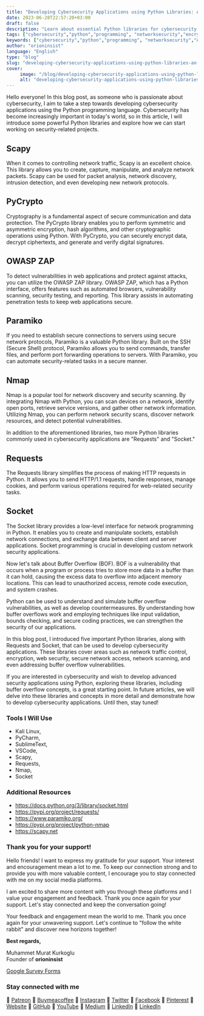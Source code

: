 ```yaml
---
title: "Developing Cybersecurity Applications using Python Libraries: An Introduction"
date: 2023-06-28T22:57:20+03:00
draft: false
description: "Learn about essential Python libraries for cybersecurity applications and explore buffer overflow vulnerabilities. Stay tuned for more."
tags: ["cybersecurity","python","programming", "networksecurity","encryption", "websecurity"]
keywords: ["cybersecurity","python","programming", "networksecurity","encryption", "websecurity"]
author: "orioninsist"
language: "English"
type: "blog"
slug: "developing-cybersecurity-applications-using-python-libraries-an-introduction"
cover:
     image: "/blog/developing-cybersecurity-applications-using-python-libraries-an-introduction.md.png"
     alt: "developing-cybersecurity-applications-using-python-libraries-an-introduction-image"
---
```


Hello everyone! In this blog post, as someone who is passionate about cybersecurity, I aim to take a step towards developing cybersecurity applications using the Python programming language. Cybersecurity has become increasingly important in today's world, so in this article, I will introduce some powerful Python libraries and explore how we can start working on security-related projects.

## Scapy
When it comes to controlling network traffic, Scapy is an excellent choice. This library allows you to create, capture, manipulate, and analyze network packets. Scapy can be used for packet analysis, network discovery, intrusion detection, and even developing new network protocols.

## PyCrypto
Cryptography is a fundamental aspect of secure communication and data protection. The PyCrypto library enables you to perform symmetric and asymmetric encryption, hash algorithms, and other cryptographic operations using Python. With PyCrypto, you can securely encrypt data, decrypt ciphertexts, and generate and verify digital signatures.

## OWASP ZAP
To detect vulnerabilities in web applications and protect against attacks, you can utilize the OWASP ZAP library. OWASP ZAP, which has a Python interface, offers features such as automated browsers, vulnerability scanning, security testing, and reporting. This library assists in automating penetration tests to keep web applications secure.

## Paramiko
If you need to establish secure connections to servers using secure network protocols, Paramiko is a valuable Python library. Built on the SSH (Secure Shell) protocol, Paramiko allows you to send commands, transfer files, and perform port forwarding operations to servers. With Paramiko, you can automate security-related tasks in a secure manner.

## Nmap
Nmap is a popular tool for network discovery and security scanning. By integrating Nmap with Python, you can scan devices on a network, identify open ports, retrieve service versions, and gather other network information. Utilizing Nmap, you can perform network security scans, discover network resources, and detect potential vulnerabilities.

In addition to the aforementioned libraries, two more Python libraries commonly used in cybersecurity applications are "Requests" and "Socket."

## Requests
The Requests library simplifies the process of making HTTP requests in Python. It allows you to send HTTP/1.1 requests, handle responses, manage cookies, and perform various operations required for web-related security tasks.

## Socket
The Socket library provides a low-level interface for network programming in Python. It enables you to create and manipulate sockets, establish network connections, and exchange data between client and server applications. Socket programming is crucial in developing custom network security applications.

Now let's talk about Buffer Overflow (BOF). BOF is a vulnerability that occurs when a program or process tries to store more data in a buffer than it can hold, causing the excess data to overflow into adjacent memory locations. This can lead to unauthorized access, remote code execution, and system crashes.

Python can be used to understand and simulate buffer overflow vulnerabilities, as well as develop countermeasures. By understanding how buffer overflows work and employing techniques like input validation, bounds checking, and secure coding practices, we can strengthen the security of our applications.

In this blog post, I introduced five important Python libraries, along with Requests and Socket, that can be used to develop cybersecurity applications. These libraries cover areas such as network traffic control, encryption, web security, secure network access, network scanning, and even addressing buffer overflow vulnerabilities.

If you are interested in cybersecurity and wish to develop advanced security applications using Python, exploring these libraries, including buffer overflow concepts, is a great starting point. In future articles, we will delve into these libraries and concepts in more detail and demonstrate how to develop cybersecurity applications. Until then, stay tuned!

### Tools I Will Use
* Kali Linux,
* PyCharm,
* SublimeText,
* VSCode,
* Scapy,
* Requests,
* Nmap,
* Socket

### Additional Resources
* https://docs.python.org/3/library/socket.html
* https://pypi.org/project/requests/
* https://www.paramiko.org/
* https://pypi.org/project/python-nmap
* https://scapy.net

### Thank you for your support! 

Hello friends! I want to express my gratitude for your support. Your interest and encouragement mean a lot to me. To keep our connection strong and to provide you with more valuable content, I encourage you to stay connected with me on my social media platforms.

I am excited to share more content with you through these platforms and I value your engagement and feedback. Thank you once again for your support. Let's stay connected and keep the conversation going!

Your feedback and engagement mean the world to me. Thank you once again for your unwavering support.
Let's continue to "follow the white rabbit" and discover new horizons together!

**Best regards,**

Muhammet Murat Kurkoglu\
Founder of **orioninsist**

[Google Survey Forms](https://forms.gle/USJRqLRPQYF4x3Pa6)

### Stay connected with me

🔗 [Patreon](https://www.patreon.com/orioninsist)
🔗 [Buymeacoffee](https://www.buymeacoffee.com/orioninsist)
🔗 [Instagram](https://www.instagram.com/insistorion/)
🔗 [Twitter](https://twitter.com/InsistOrion/)
🔗 [Facebook](https://www.facebook.com/insistorion)
🔗 [Pinterest](https://www.pinterest.com/orioninsist/)
🔗 [Website](https://orioninsist.org/)
🔗 [GitHub](https://github.com/orioninsist)
🔗 [YouTube](https://www.youtube.com/@orioninsist-official/)
🔗 [Medium](https://orioninsist.dev/)
🔗 [LinkedIn](https://www.linkedin.com/in/muhammet-murat-kurkoglu/)
🔗 [LinkedIn](https://www.linkedin.com/company/orioninsist/)
